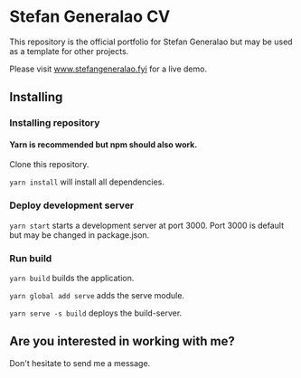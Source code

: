 # Stefan Generalao CV
This repository is the official portfolio for Stefan Generalao but may be used as a template for other projects.

Please visit <a href="http://stefangeneralao.com" target="_blank">www.stefangeneralao.fyi</a> for a live demo.

## Installing
### Installing repository
#### Yarn is recommended but npm should also work.
Clone this repository.

<code>yarn install</code> will install all dependencies.

### Deploy development server
<code>yarn start</code> starts a development server at port 3000. Port 3000 is default but may be changed in package.json.

### Run build
<code>yarn build</code> builds the application.

<code>yarn global add serve</code> adds the serve module.

<code>yarn serve -s build</code> deploys the build-server.

## Are you interested in working with me?
Don't hesitate to send me a message.
